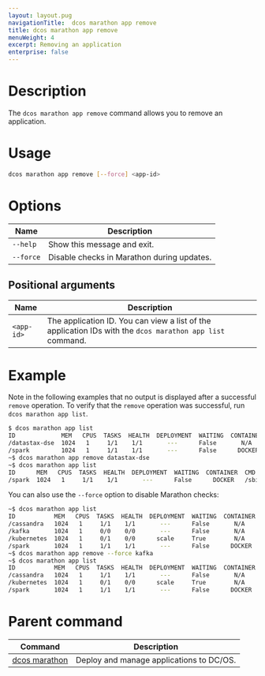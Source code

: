 ```yaml
---
layout: layout.pug
navigationTitle:  dcos marathon app remove
title: dcos marathon app remove
menuWeight: 4
excerpt: Removing an application
enterprise: false
---
```



# Description

The `dcos marathon app remove` command allows you to remove an application.

# Usage

```bash
dcos marathon app remove [--force] <app-id>
```

# Options

| Name |  Description |
|---------|-------------|
| `--help`   |  Show this message and exit. |
| `--force`   |  Disable checks in Marathon during updates. |

## Positional arguments

| Name |  Description |
|---------|-------------|
| `<app-id>`   |  The application ID.  You can view a list of the application IDs with the `dcos marathon app list` command. |




# Example

Note in the following examples that no output is displayed after a successful `remove` operation. To verify that the `remove` operation was successful, run `dcos marathon app list`.


```bash
$ dcos marathon app list
ID             MEM   CPUS  TASKS  HEALTH  DEPLOYMENT  WAITING  CONTAINER  CMD            
/datastax-dse  1024   1     1/1    1/1       ---      False       N/A     export...      
/spark         1024   1     1/1    1/1       ---      False      DOCKER   /sbin/init.sh  
~$ dcos marathon app remove datastax-dse
~$ dcos marathon app list
ID      MEM   CPUS  TASKS  HEALTH  DEPLOYMENT  WAITING  CONTAINER  CMD            
/spark  1024   1     1/1    1/1       ---      False      DOCKER   /sbin/init.sh  
```

You can also use the `--force` option to disable Marathon checks:

```bash
~$ dcos marathon app list
ID           MEM   CPUS  TASKS  HEALTH  DEPLOYMENT  WAITING  CONTAINER  CMD            
/cassandra   1024   1     1/1    1/1       ---      False       N/A     export...      
/kafka       1024   1     0/0    0/0       ---      False       N/A     export...      
/kubernetes  1024   1     0/1    0/0      scale     True        N/A     export...      
/spark       1024   1     1/1    1/1       ---      False      DOCKER   /sbin/init.sh  
~$ dcos marathon app remove --force kafka
~$ dcos marathon app list
ID           MEM   CPUS  TASKS  HEALTH  DEPLOYMENT  WAITING  CONTAINER  CMD            
/cassandra   1024   1     1/1    1/1       ---      False       N/A     export...      
/kubernetes  1024   1     0/1    0/0      scale     True        N/A     export...      
/spark       1024   1     1/1    1/1       ---      False      DOCKER   /sbin/init.sh  
```

# Parent command

| Command | Description |
|---------|-------------|
| [dcos marathon](/dcos/1.12/cli/command-reference/dcos-marathon/) | Deploy and manage applications to DC/OS. |